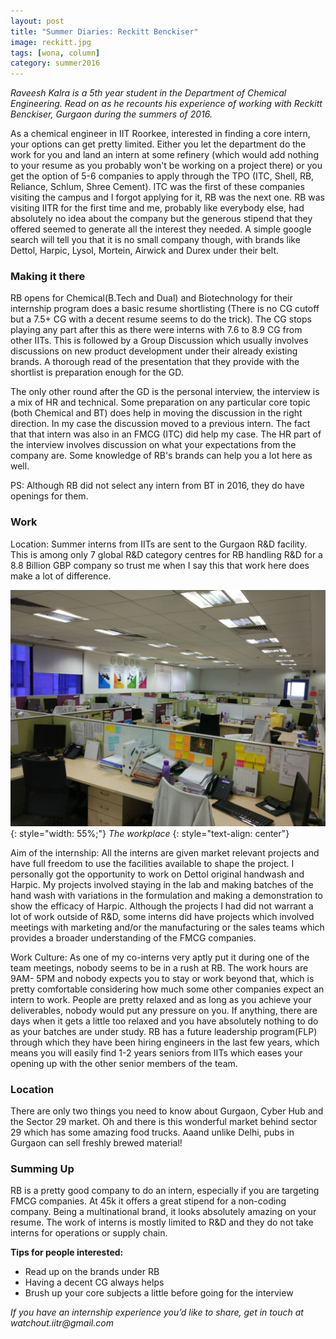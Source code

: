 ```yaml
---
layout: post
title: "Summer Diaries: Reckitt Benckiser"
image: reckitt.jpg
tags: [wona, column]
category: summer2016 
---
```


_Raveesh Kalra is a 5th year student in the Department of Chemical Engineering. Read on as he recounts his experience of working with Reckitt Benckiser, Gurgaon during the summers of 2016._

As a chemical engineer in IIT Roorkee, interested in finding a core intern, your options can get pretty limited. Either you let the department do the work for you and land an intern at some refinery (which would add nothing to your resume as you probably won't be working on a project there) or you get the option of 5-6 companies to apply through the TPO (ITC, Shell, RB, Reliance, Schlum, Shree Cement).
ITC was the first of these companies visiting the campus and I forgot applying for it, RB was the next one. RB was visiting IITR for the first time and me, probably like everybody else, had absolutely no idea about the company but the generous stipend that they offered seemed to generate all the interest they needed. A simple google search will tell you that it is no small company though, with brands like Dettol, Harpic, Lysol, Mortein, Airwick and Durex under their belt.


### Making it there

RB opens for Chemical(B.Tech and Dual) and Biotechnology for their internship program does a basic resume shortlisting (There is no CG cutoff but a 7.5+ CG with a decent resume seems to do the trick). The CG stops playing any part after this as there were interns with 7.6 to 8.9 CG from other IITs. This is followed by a Group Discussion which usually involves discussions on new product development under their already existing brands. A thorough read of the presentation that they provide with the shortlist is preparation enough for the GD. 

The only other round after the GD is the personal interview, the interview is a mix of HR and technical. Some preparation on any particular core topic (both Chemical and BT) does help in moving the discussion in the right direction.  In my case the discussion moved to a previous intern. The fact that that intern was also in an FMCG (ITC) did help my case. The HR part of the interview involves discussion on what your expectations from the company are. Some knowledge of RB's brands can help you a lot here as well. 

PS: Although RB did not select any intern from BT in 2016, they do have openings for them.

### Work

Location: Summer interns from IITs are sent to the Gurgaon R&D facility. This is among only 7 global R&D category centres for RB handling R&D for a 8.8 Billion GBP company so trust me when I say this that work here does make a lot of difference.

![Workplace](/images/posts/reckitt-1.jpg){: style="width: 55%;"}
*The workplace*
{: style="text-align: center"}

Aim of the internship: All the interns are given market relevant projects and have full freedom to use the facilities available to shape the project. I personally got the opportunity to work on Dettol original handwash and Harpic. My projects involved staying in the lab and making batches of the hand wash with variations in the formulation and making a demonstration to show the efficacy of Harpic. Although the projects I had did not warrant a lot of work outside of R&D, some interns did have projects which involved meetings with marketing and/or the manufacturing or the sales teams which provides a broader understanding of the FMCG companies.

Work Culture: As one of my co-interns very aptly put it during one of the team meetings, nobody seems to be in a rush at RB. The work hours are 9AM- 5PM and nobody expects you to stay or work beyond that, which is pretty comfortable considering how much some other companies expect an intern to work. People are pretty relaxed and as long as you achieve your deliverables, nobody would put any pressure on you. If anything, there are days when it gets a little too relaxed and you have absolutely nothing to do as your batches are under study. RB has a future leadership program(FLP) through which they have been hiring engineers in the last few years, which means you will easily find 1-2 years seniors from IITs which eases your opening up with the other senior members of the team.

### Location

There are only two things you need to know about Gurgaon, Cyber Hub and the Sector 29 market. Oh and there is this wonderful market behind sector 29 which has some amazing food trucks. Aaand unlike Delhi, pubs in Gurgaon can sell freshly brewed material! 

### Summing Up
RB is a pretty good company to do an intern, especially if you are targeting FMCG companies. At 45k it offers a great stipend for a non-coding company. Being a multinational brand, it looks absolutely amazing on your resume. The work of interns is mostly limited to R&D and they do not take interns for operations or supply chain.

<b>Tips for people interested:</b>

- Read up on the brands under RB
- Having a decent CG always helps
- Brush up your core subjects a little before going for the interview

_If you have an internship experience you’d like to share, get in touch at watchout.iitr@gmail.com_